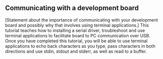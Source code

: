 ## Communicating with a development board

[Statement about the importance of communicating with your development board and possibly why that involves using terminal applications.] This tutorial teaches how to installing a serial driver, troubleshoot and use terminal applications to facilitate board to PC communication over USB. Once you have completed this tutorial, you will be able to use terminal applications to echo back characters as you type, pass characters in both directions and use stdin, stdout and stderr, as well as read to a buffer.
